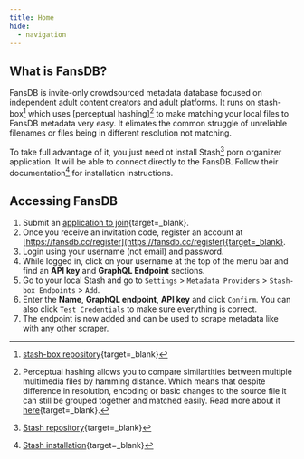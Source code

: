 ```yaml
---
title: Home
hide:
  - navigation
---
```


## What is FansDB?

FansDB is invite-only crowdsourced metadata database focused on independent adult content creators and adult platforms. It runs on stash-box[^1] which uses [perceptual hashing][^2] to make matching your local files to FansDB metadata very easy. It elimates the common struggle of unreliable filenames or files being in different resolution not matching.

To take full advantage of it, you just need ot install Stash[^3] porn organizer application. It will be able to connect directly to the FansDB. Follow their documentation[^4] for installation instructions.

## Accessing FansDB

1. Submit an [application to join](https://cryptpad.fr/form/#/2/form/view/YfCcSl4CTKvvNyMyAS17YdEy2VRNOLP-zKLZ2kcUdrU/){target=_blank}.
2. Once you receive an invitation code, register an account at [https://fansdb.cc/register](https://fansdb.cc/register){target=_blank}.
3. Login using your username (not email) and password. 
4. While logged in, click on your username at the top of the menu bar and find an **API key** and **GraphQL Endpoint** sections. 
5. Go to your local Stash and go to `Settings` > `Metadata Providers` > `Stash-box Endpoints` > `Add`.
6. Enter the **Name**, **GraphQL endpoint**, **API key** and click `Confirm`. You can also click `Test Credentials` to make sure everything is correct.
7. The endpoint is now added and can be used to scrape metadata like with any other scraper. 

[^1]: [stash-box repository](https://github.com/stashapp/stash-box){target=_blank}
[^2]: Perceptual hashing allows you to compare similartities between multiple multimedia files by hamming distance. Which means that despite difference in resolution, encoding or basic changes to the source file it can still be grouped together and matched easily. Read more about it [here](https://en.wikipedia.org/wiki/Perceptual_hashing){target=_blank}.
[^3]: [Stash repository](https://github.com/stashapp/stash){target=_blank}
[^4]: [Stash installation](https://docs.stashapp.cc/installation){target=_blank}

